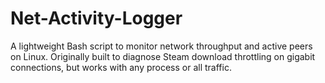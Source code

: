 # Net-Activity-Logger
A lightweight Bash script to monitor network throughput and active peers on Linux.  Originally built to diagnose Steam download throttling on gigabit connections, but works with any process or all traffic.
